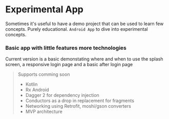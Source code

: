 # Experimental App

Sometimes it's useful to have a demo project that can be used to learn few concepts. Purely educational. `Android App` to dive into experimental concepts.

### Basic app with little features more technologies

Current version is a basic demonstating where and when to use the splash screen, a responsive login page and a basic after login page 

> Supports comming soon
> - Kotlin
> - Rx Android
> - Dagger 2 for dependency injection
> - Conductors as a drop in replacement for fragments
> - Networking using Retrofit, moshi/gson converters
> - MVP architecture
